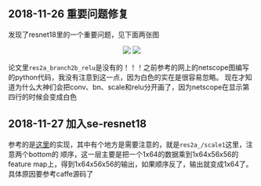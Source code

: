 ## 2018-11-26 重要问题修复
发现了resnet18里的一个重要问题，见下面两张图
<center class="half">
    <img src="https://github.com/TerryBryant/MyWork/blob/master/caffe/images/resnet18_before.png">
    <img src="https://github.com/TerryBryant/MyWork/blob/master/caffe/images/resnet18_after.png">
</center>

论文里```res2a_branch2b_relu```是没有的！！！之前参考的网上的netscope图编写的python代码，我没有注意到这一点，因为白色的实在是很容易忽略。
现在才知道为什么大神们会把conv、bn、scale和relu分开画了，因为netscope在显示第四行的时候会变成白色

## 2018-11-27 加入se-resnet18
参考的是[这里](https://github.com/shicai/SENet-Caffe)的实现，其中有个地方是需要注意的，就是```res2a_/scale1```这里，注意两个bottom的
顺序，这一层主要是把一个1x64的数据乘到1x64x56x56的feature map上，得到1x64x56x56的输出，如果顺序反了，输出就变成1x64了。具体原因要参考caffe源码了
